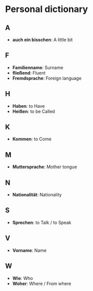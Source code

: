 # Personal dictionary

## A
* **auch ein bisschen**: <ahref aucheinbisschen/> A little bit

## F
* **Familienname**: <ahref familienname/> Surname
* **fließend**: Fluent
* **Fremdsprache**: Foreign language

## H
* **Haben**: to Have
* **Heißen**: to be Called

## K
* **Kommen**: to Come

## M
* **Muttersprache**: <ahref muttersprache/> Mother tongue

## N
* **Nationalität**: Nationality

## S
* **Sprechen**: <a name="#sprechen"></a>to Talk / to Speak

## V
* **Vorname**: Name

## W
* **Wie**: Who
* **Woher**: Where / From where

